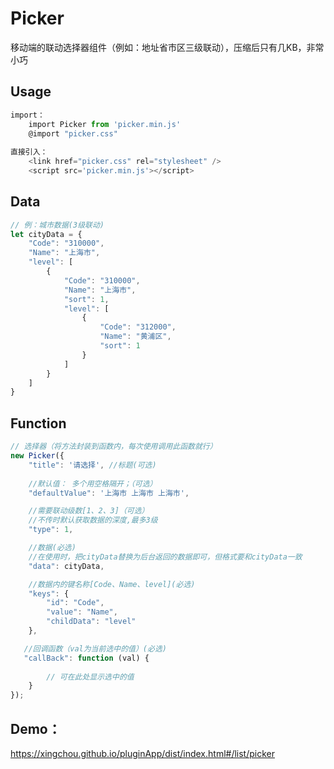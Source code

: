 # Picker
移动端的联动选择器组件（例如：地址省市区三级联动），压缩后只有几KB，非常小巧


## Usage
```javascript 
import：
    import Picker from 'picker.min.js'
    @import "picker.css"
    
直接引入：
    <link href="picker.css" rel="stylesheet" />
    <script src='picker.min.js'></script>
```

## Data
```javascript
// 例：城市数据(3级联动)
let cityData = {
    "Code": "310000",
    "Name": "上海市",
    "level": [
        {
            "Code": "310000",
            "Name": "上海市",
            "sort": 1,
            "level": [
                {
                    "Code": "312000",
                    "Name": "黄浦区",
                    "sort": 1
                }
            ]
        }
    ]
}
```

## Function
```javascript
// 选择器（将方法封装到函数内，每次使用调用此函数就行）
new Picker({
    "title": '请选择', //标题(可选)
    
    //默认值： 多个用空格隔开；（可选）
    "defaultValue": '上海市 上海市 上海市', 

    //需要联动级数[1、2、3]（可选）
    //不传时默认获取数据的深度,最多3级
    "type": 1,

    //数据(必选)
    //在使用时，把cityData替换为后台返回的数据即可，但格式要和cityData一致
    "data": cityData, 

    //数据内的键名称[Code、Name、level](必选)
    "keys": {
        "id": "Code",
        "value": "Name",
        "childData": "level"
    },

   //回调函数（val为当前选中的值）(必选)
   "callBack": function (val) {
     
        // 可在此处显示选中的值
    }
});
```

## Demo：

https://xingchou.github.io/pluginApp/dist/index.html#/list/picker




